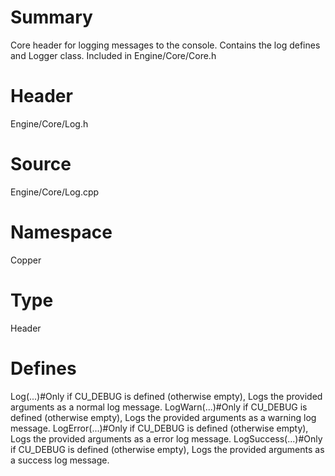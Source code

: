 # Summary
Core header for logging messages to the console. Contains the log defines and Logger class. Included in Engine/Core/Core.h

# Header
Engine/Core/Log.h
# Source
Engine/Core/Log.cpp
# Namespace
Copper
# Type
Header

# Defines
Log(...)#Only if CU_DEBUG is defined (otherwise empty), Logs the provided arguments as a normal log message.
LogWarn(...)#Only if CU_DEBUG is defined (otherwise empty), Logs the provided arguments as a warning log message.
LogError(...)#Only if CU_DEBUG is defined (otherwise empty), Logs the provided arguments as a error log message.
LogSuccess(...)#Only if CU_DEBUG is defined (otherwise empty), Logs the provided arguments as a success log message.
